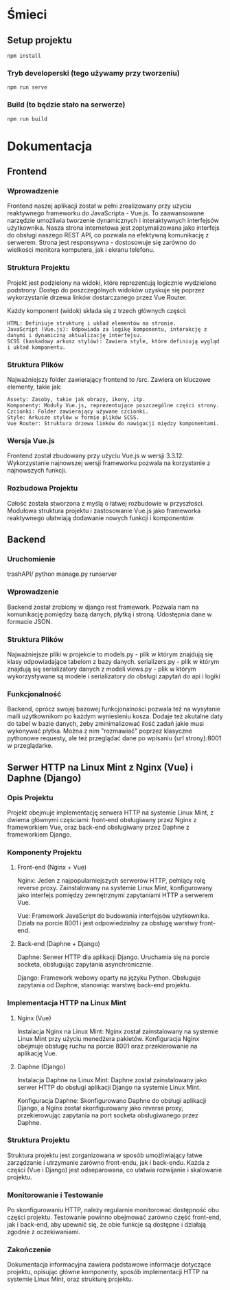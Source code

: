 # Śmieci

## Setup projektu
```
npm install
```

### Tryb developerski (tego używamy przy tworzeniu)
```
npm run serve
```

### Build (to będzie stało na serwerze)
```
npm run build
```

# Dokumentacja

## Frontend

### Wprowadzenie

Frontend naszej aplikacji został w pełni zrealizowany przy użyciu reaktywnego frameworku do JavaScripta - Vue.js. To zaawansowane narzędzie umożliwia tworzenie dynamicznych i interaktywnych interfejsów użytkownika. Nasza strona internetowa jest zoptymalizowana jako interfejs do obsługi naszego REST API, co pozwala na efektywną komunikację z serwerem. Strona jest responsywna - dostosowuje się zarówno do wielkości monitora komputera, jak i ekranu telefonu.

### Struktura Projektu

Projekt jest podzielony na widoki, które reprezentują logicznie wydzielone podstrony. Dostęp do poszczególnych widoków uzyskuje się poprzez wykorzystanie drzewa linków dostarczanego przez Vue Router.

Każdy komponent (widok) składa się z trzech głównych części:

    HTML: Definiuje strukturę i układ elementów na stronie.
    JavaScript (Vue.js): Odpowiada za logikę komponentu, interakcję z danymi i dynamiczną aktualizację interfejsu.
    SCSS (kaskadowy arkusz stylów): Zawiera style, które definiują wygląd i układ komponentu.

### Struktura Plików

Najważniejszy folder zawierający frontend to /src. Zawiera on kluczowe elementy, takie jak:

    Assety: Zasoby, takie jak obrazy, ikony, itp.
    Komponenty: Moduły Vue.js, reprezentujące poszczególne części strony.
    Czcionki: Folder zawierający używane czcionki.
    Style: Arkusze stylów w formie plików SCSS.
    Vue Router: Struktura drzewa linków do nawigacji między komponentami.

### Wersja Vue.js

Frontend został zbudowany przy użyciu Vue.js w wersji 3.3.12. Wykorzystanie najnowszej wersji frameworku pozwala na korzystanie z najnowszych funkcji.

### Rozbudowa Projektu

Całość została stworzona z myślą o łatwej rozbudowie w przyszłości. Modułowa struktura projektu i zastosowanie Vue.js jako frameworka reaktywnego ułatwiają dodawanie nowych funkcji i komponentów.

## Backend

### Uruchomienie
trashAPI/ python manage.py runserver

### Wprowadzenie
Backend został zrobiony w django rest framework. Pozwala nam na komunikację pomiędzy bazą danych, płytką i stroną. Udostępnia dane w formacie JSON.

### Struktura Plików
Najważniejsze pliki w projekcie to
models.py - plik w którym znajdują się klasy odpowiadające tabelom z bazy danych.
serializers.py - plik w którym znajdują się serializatory danych z modeli
views.py - plik w którym wykorzystywane są modele i serializatory do obsługi zapytań do api i logiki

### Funkcjonalność
Backend, oprócz swojej bazowej funkcjonalności pozwala też na wysyłanie maili użytkownikom po każdym wyniesieniu kosza. Dodaje też akutalne daty do tabel w bazie danych, żeby zminimalizować ilość zadań jakie musi wykonywać płytka. Można z nim "rozmawiać" poprzez klasyczne pythonowe requesty, ale też przeglądać dane po wpisaniu {url strony}:8001 w przeglądarke.

## Serwer HTTP na Linux Mint z Nginx (Vue) i Daphne (Django)
### Opis Projektu

Projekt obejmuje implementację serwera HTTP na systemie Linux Mint, z dwiema głównymi częściami: front-end obsługiwany przez Nginx z frameworkiem Vue, oraz back-end obsługiwany przez Daphne z frameworkiem Django.
### Komponenty Projektu
1. Front-end (Nginx + Vue)

    Nginx: Jeden z najpopularniejszych serwerów HTTP, pełniący rolę reverse proxy. Zainstalowany na systemie Linux Mint, konfigurowany jako interfejs pomiędzy zewnętrznymi zapytaniami HTTP a serwerem Vue.

    Vue: Framework JavaScript do budowania interfejsów użytkownika. Działa na porcie 8001 i jest odpowiedzialny za obsługę warstwy front-end.

2. Back-end (Daphne + Django)

    Daphne: Serwer HTTP dla aplikacji Django. Uruchamia się na porcie socketa, obsługując zapytania asynchronicznie.

    Django: Framework webowy oparty na języku Python. Obsługuje zapytania od Daphne, stanowiąc warstwę back-end projektu.

### Implementacja HTTP na Linux Mint
1. Nginx (Vue)

    Instalacja Nginx na Linux Mint: Nginx został zainstalowany na systemie Linux Mint przy użyciu menedżera pakietów. Konfiguracja Nginx obejmuje obsługę ruchu na porcie 8001 oraz przekierowanie na aplikację Vue.

2. Daphne (Django)

    Instalacja Daphne na Linux Mint: Daphne został zainstalowany jako serwer HTTP do obsługi aplikacji Django na systemie Linux Mint.

    Konfiguracja Daphne: Skonfigurowano Daphne do obsługi aplikacji Django, a Nginx został skonfigurowany jako reverse proxy, przekierowując zapytania na port socketa obsługiwanego przez Daphne.

### Struktura Projektu

Struktura projektu jest zorganizowana w sposób umożliwiający łatwe zarządzanie i utrzymanie zarówno front-endu, jak i back-endu. Każda z części (Vue i Django) jest odseparowana, co ułatwia rozwijanie i skalowanie projektu.
### Monitorowanie i Testowanie

Po skonfigurowaniu HTTP, należy regularnie monitorować dostępność obu części projektu. Testowanie powinno obejmować zarówno część front-end, jak i back-end, aby upewnić się, że obie funkcje są dostępne i działają zgodnie z oczekiwaniami.
### Zakończenie

Dokumentacja informacyjna zawiera podstawowe informacje dotyczące projektu, opisując główne komponenty, sposób implementacji HTTP na systemie Linux Mint, oraz strukturę projektu.